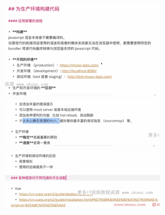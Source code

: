 ![image-20220604155949719](image/image-20220604155949719.png)

![image-20220604160014301](image/image-20220604160014301.png)

![image-20220604160035642](image/image-20220604160035642.png)